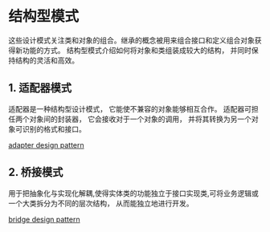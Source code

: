 # 结构型模式
这些设计模式关注类和对象的组合。继承的概念被用来组合接口和定义组合对象获得新功能的方式。
结构型模式介绍如何将对象和类组装成较大的结构， 并同时保持结构的灵活和高效。

## 1. 适配器模式
适配器是一种结构型设计模式， 它能使不兼容的对象能够相互合作。 适配器可担任两个对象间的封装器， 它会接收对于一个对象的调用， 并将其转换为另一个对象可识别的格式和接口。

[adapter design pattern](../structural/adapter)

## 2. 桥接模式
用于把抽象化与实现化解耦,使得实体类的功能独立于接口实现类,可将业务逻辑或一个大类拆分为不同的层次结构， 从而能独立地进行开发。

[bridge design pattern](../structural/bridge)